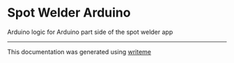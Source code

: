 # Spot Welder Arduino

Arduino logic for Arduino part side of the spot welder app

---
This documentation was generated using [writeme](https://www.npmjs.com/package/@writeme/core)
